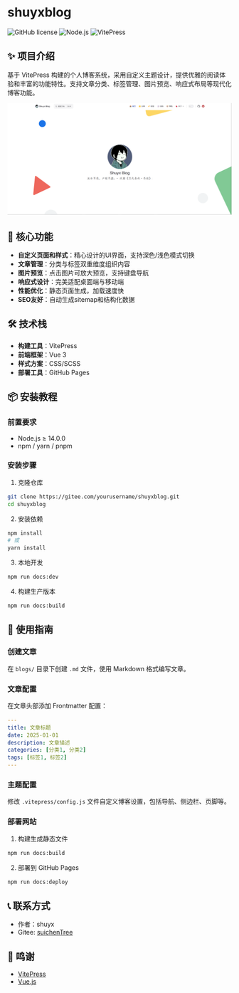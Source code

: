 # shuyxblog

![GitHub license](https://img.shields.io/badge/license-MIT-blue.svg)
![Node.js](https://img.shields.io/badge/node-%3E%3D14.0.0-green.svg)
![VitePress](https://img.shields.io/badge/vitepress-%5E1.0.0-yellow.svg)

## ✨ 项目介绍
基于 VitePress 构建的个人博客系统，采用自定义主题设计，提供优雅的阅读体验和丰富的功能特性。支持文章分类、标签管理、图片预览、响应式布局等现代化博客功能。

![blog_20250903175403904.png](/blogs/blog_img/blog_20250903175403904.png)

## 🚀 核心功能
- **自定义页面和样式**：精心设计的UI界面，支持深色/浅色模式切换
- **文章管理**：分类与标签双重维度组织内容
- **图片预览**：点击图片可放大预览，支持键盘导航
- **响应式设计**：完美适配桌面端与移动端
- **性能优化**：静态页面生成，加载速度快
- **SEO友好**：自动生成sitemap和结构化数据

## 🛠️ 技术栈
- **构建工具**：VitePress
- **前端框架**：Vue 3
- **样式方案**：CSS/SCSS
- **部署工具**：GitHub Pages

## 📦 安装教程

### 前置要求
- Node.js ≥ 14.0.0
- npm / yarn / pnpm

### 安装步骤
1. 克隆仓库
```bash
git clone https://gitee.com/yourusername/shuyxblog.git
cd shuyxblog
```

2. 安装依赖
```bash
npm install
# 或
yarn install
```

3. 本地开发
```bash
npm run docs:dev
```

4. 构建生产版本
```bash
npm run docs:build
```

## 📝 使用指南

### 创建文章
在 `blogs/` 目录下创建 `.md` 文件，使用 Markdown 格式编写文章。

### 文章配置

在文章头部添加 Frontmatter 配置：
```yaml
---
title: 文章标题
date: 2025-01-01
description: 文章描述
categories: [分类1, 分类2]
tags: [标签1, 标签2]
---
```

### 主题配置

修改 `.vitepress/config.js` 文件自定义博客设置，包括导航、侧边栏、页脚等。

### 部署网站

1. 构建生成静态文件
```bash
npm run docs:build
```

2. 部署到 GitHub Pages
```bash
npm run docs:deploy
```

## 📞 联系方式
- 作者：shuyx
- Gitee: [suichenTree](https://gitee.com/suichenTree)

## 🙏 鸣谢
- [VitePress](https://vitepress.vuejs.org/)
- [Vue.js](https://vuejs.org/)